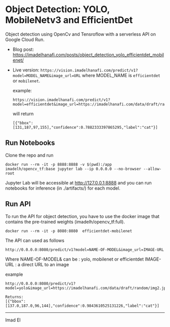 # Object Detection: YOLO, MobileNetv3 and EfficientDet

Object detection using OpenCv and Tensroflow with a serverless API on Google Cloud Run.

- Blog post: https://imadelhanafi.com/posts/object_detection_yolo_efficientdet_mobilenet/

- Live version: `https://vision.imadelhanafi.com/predict/v1?model=MODEL_NAME&image_url=URL` where MODEL_NAME is `efficientdet` or `mobilenet`.

    example:
    ```
    https://vision.imadelhanafi.com/predict/v1?model=efficientdet&image_url=https://imadelhanafi.com/data/draft/random/img2.jpg
    ```
    will return
    ```
    [{"bbox":[131,187,97,155],"confidence":0.7882333397865295,"label":"cat"}]
    ```

## Run Notebooks
Clone the repo and run 

```
docker run --rm -it -p 8888:8888 -v $(pwd):/app  imadelh/opencv_tf:base jupyter lab --ip 0.0.0.0 --no-browser --allow-root
```

Jupyter Lab will be accessible at http://127.0.0.1:8888 and you can run notebooks for inference (in ./artifacts/) for each model.

## Run API

To run the API for object detection, you have to use the docker image that contains the pre-trained weights (imadelh/opencv_tf:full).

```
docker run --rm -it -p 8080:8080  efficientdet-mobilenet
```

The API can used as follows 
```
http://0.0.0.0:8080/predict/v1?model=NAME-OF-MODEL&image_url=IMAGE-URL
```

Where NAME-OF-MODEL& can be : yolo, mobilenet or efficientdet
IMAGE-URL : a direct URL to an image


example 
```
http://0.0.0.0:8080/predict/v1?model=yolo&image_url=https://imadelhanafi.com/data/draft/random/img2.jpg

Returns:
[{"bbox":[137.0,187.0,96,144],"confidence":0.9843610525131226,"label":"cat"}]
```

---
Imad El
